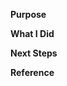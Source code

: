 **Purpose**
<!-- highlevel pourpose for changes  -->

**What I Did**
<!-- list tasks completed  -->

**Next Steps**
<!-- list steps if any -->

**Reference**
<!-- list links -->
